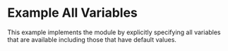 # Example All Variables

This example implements the module by explicitly specifying all variables that are available
including those that have default values.